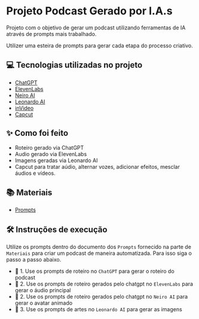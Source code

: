# Projeto Podcast Gerado por I.A.s

Projeto com o objetivo de gerar um podcast utilizando ferramentas de IA através de prompts mais trabalhado.

Utilizer uma esteira de prompts para gerar cada etapa do processo criativo.

## 💻 Tecnologias utilizadas no projeto

- [ChatGPT](https://chat.openai.com/) 
- [ElevenLabs](https://beta.elevenlabs.io/)
- [Neiro AI](https://studio.neiro.ai/)
- [Leonardo AI](https://app.leonardo.ai/)
- [inVideo](https://ai.invideo.io/)
- [Capcut](https://www.capcut.com/pt-br/)

## ✨ Como foi feito 
- Roteiro gerado via ChatGPT
- Audio gerado via ElevenLabs
- Imagens geradas via Leonardo AI
- Capcut para tratar aúdio, alternar vozes, adicionar efeitos, mesclar áudios e vídeos.

## 📚 Materiais

- [Prompts](assets/inputs/Prompts.pdf)

## 🛠️ Instruções de execução

Utilize os prompts dentro do documento dos `Prompts` fornecido na parte de `Materiais` para criar um podcast de maneira automatizada. Para isso siga o passo a passo abaixo.

- 🤖 1. Use os prompts de roteiro no `ChatGPT` para gerar o roteiro do podcast
- 🤖 2. Use os prompts de roteiro gerados pelo chatgpt no  `ElevenLabs` para gerar o áudio principal
- 🤖 2. Use os prompts de roteiro gerados pelo chatgpt no  `Neiro AI` para gerar o avatar animado
- 🤖 3. Use os prompts de artes no `Leonardo AI` para gerar as imagens
